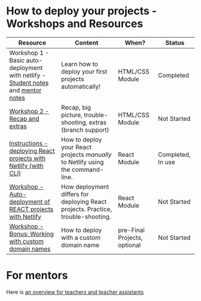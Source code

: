 # How to deploy your projects - Workshops and Resources

| Resource                                                                                                                                                                                                                                                | Content                                                                          | When?                        | Status            |
| ------------------------------------------------------------------------------------------------------------------------------------------------------------------------------------------------------------------------------------------------------- | -------------------------------------------------------------------------------- | ---------------------------- | ----------------- |
| Workshop 1 - Basic auto-deployment with netlify - [Student notes](./1-for-html-module/workshop-1-basic-automatic-deployment-with-netlify.md) and [mentor notes](./1-for-html-module/workshop-1-basic-automatic-deployment-with-netlify-mentor-notes.md) | Learn how to deploy your first projects automatically!                           | HTML/CSS Module              | Completed         |
| [Workshop 2 - Recap and extras](./1-for-html-module/workshop-2-recap-and-extras.md)                                                                                                                                                                     | Recap, big picture, trouble-shooting, extras (branch support)                    | HTML/CSS Module              | Not Started       |
| [Instructions - deploying React projects with Netlify (with CLI)](../netlify-hosting-instructions.md)                                                                                                                                                   | How to deploy your React projects _manually_ to Netlify using the command-line.  | React Module                 | Completed, In use |
| [Workshop - Auto-deployment of REACT projects with Netlify](./3-for-react-module/workshop-automatic-react-project-deployment-with-netlify.md)                                                                                                           | How deployment differs for deploying React projects. Practice, trouble-shooting. | React Module                 | Not Started       |
| [Workshop - Bonus: Working with custom domain names](./9-extras)                                                                                                                                                                                        | How to deploy with a custom domain name                                          | pre-Final Projects, optional | Not Started       |

# For mentors

Here is [an overview for teachers and teacher assistants](mentors-guide.md)
